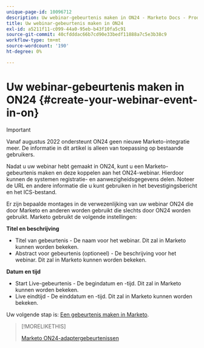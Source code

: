 ```yaml
---
unique-page-id: 10096712
description: Uw webinar-gebeurtenis maken in ON24 - Marketo Docs - Productdocumentatie
title: Uw webinar-gebeurtenis maken in ON24
exl-id: a5211f11-c099-44a0-95eb-b43f10fa5c91
source-git-commit: 40cfdddac66b7cd90e33bedf11888a7c5e3b38c9
workflow-type: tm+mt
source-wordcount: '190'
ht-degree: 0%

---
```


# Uw webinar-gebeurtenis maken in ON24 {#create-your-webinar-event-in-on}

>[!IMPORTANT]
>
>Vanaf augustus 2022 ondersteunt ON24 geen nieuwe Marketo-integratie meer. De informatie in dit artikel is alleen van toepassing op bestaande gebruikers.

Nadat u uw webinar hebt gemaakt in ON24, kunt u een Marketo-gebeurtenis maken en deze koppelen aan het ON24-webinar. Hierdoor kunnen de systemen registratie- en aanwezigheidsgegevens delen. Noteer de URL en andere informatie die u kunt gebruiken in het bevestigingsbericht en het ICS-bestand.

Er zijn bepaalde montages in de verwezenlijking van uw webinar ON24 die door Marketo en anderen worden gebruikt die slechts door ON24 worden gebruikt. Marketo gebruikt de volgende instellingen:

**Titel en beschrijving**

* Titel van gebeurtenis - De naam voor het webinar. Dit zal in Marketo kunnen worden bekeken.
* Abstract voor gebeurtenis (optioneel) - De beschrijving voor het webinar. Dit zal in Marketo kunnen worden bekeken.

**Datum en tijd**

* Start Live-gebeurtenis - De begindatum en -tijd. Dit zal in Marketo kunnen worden bekeken.
* Live eindtijd - De einddatum en -tijd. Dit zal in Marketo kunnen worden bekeken.

Uw volgende stap is: [Een gebeurtenis maken in Marketo](/help/marketo/product-docs/demand-generation/events/create-an-event/create-an-event-with-the-marketo-on24-adapter/create-an-event-in-marketo.md).

>[!MORELIKETHIS]
>
>[Marketo ON24-adaptergebeurtenissen](/help/marketo/product-docs/demand-generation/events/create-an-event/create-an-event-with-the-marketo-on24-adapter/understanding-marketo-on24-adapter-events.md)
